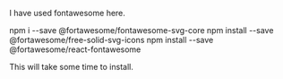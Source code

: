 I have used fontawesome here.

npm i --save @fortawesome/fontawesome-svg-core
npm install --save @fortawesome/free-solid-svg-icons
npm install --save @fortawesome/react-fontawesome



This will take some time to install.
